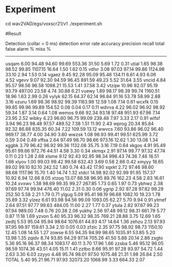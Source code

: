 # Experiment

cd wav2VAD/egs/voxscr21/v1
./experiment.sh 

#Result

Detection (collar = 0 ms)      detection error rate    accuracy    precision    recall     total    false alarm      %    miss      %
---------------------------  ----------------------  ----------  -----------  --------  --------  -------------  -----  ------  -----
usqam                                          6.00       94.48        94.60     99.69    553.36          31.50   5.69    1.72   0.31
utial                                          1.65       98.38        98.52     99.85   1107.15          16.64   1.50    1.62   0.15
vdlvr                                          3.08       97.03        97.14     99.86   1124.98          33.10   2.94    1.53   0.14
vgaez                                          9.45       92.28        95.09     95.48    134.11           6.61   4.93    6.06   4.52
vgevv                                          9.07       92.30        94.59     96.45    891.59          49.23   5.52   31.64   3.55
vncid                                          4.84       95.57        98.56     96.58   1098.21          15.53   1.41   37.58   3.42
vtzqw                                         10.96       92.07        95.19     93.79    497.00          23.58   4.74   30.88   6.21
vuewy                                          1.89       98.17        98.39     99.74   1160.51          18.96   1.63    2.99   0.26
vylyk                                         62.15       64.37        62.14     96.84     91.16          53.78  58.99    2.88   3.16
vzuru                                          1.69       98.36        98.92     99.39   1163.98          12.59   1.08    7.14   0.61
wcxfk                                          0.15       99.85        99.96     99.89    154.52           0.06   0.04    0.17   0.11
wdvva                                          4.22       96.02        96.92     98.92     59.34           1.87   3.14    0.64   1.08
wemos                                          9.66       92.34        93.18     97.48    951.93          67.96   7.14   23.95   2.52
wibky                                          4.23       96.60        96.75     99.09    239.48           7.97   3.33    2.17   0.91
wlfsf                                          3.94       96.23        98.48     97.57    489.52           7.38   1.51   11.90   2.43
wprog                                         20.34       85.84        92.32     86.88    835.35          60.34   7.22  109.59  13.12
wwvcs                                          7.60       93.86        96.02     96.40    969.17          38.77   4.00   34.90   3.60
wwzsk                                          1.08       98.93        99.41     99.51    625.99           3.72   0.59    3.04   0.49
xffsa                                          2.64       97.49        98.70     98.66    973.16          12.62   1.30   13.08   1.34
xggbk                                          3.79       96.42        96.92     99.36   1132.08          35.75   3.16    7.19   0.64
xkgos                                          4.91       95.49        95.61     99.66    972.76          44.51   4.58    3.30   0.34
xkmqx                                          2.91       97.14        99.77     97.32     47.74           0.11   0.23    1.28   2.68
xlsme                                          9.12       92.43        92.95     98.34    996.43          74.36   7.46   16.51   1.66
xlyov                                          1.00       99.03        99.42     99.58    632.43           3.69   0.58    2.66   0.42
xmyyy                                         18.65       89.02        99.10     82.10    242.52           1.80   0.74   43.42  17.90
xqxkt                                          2.72       97.46        98.60     98.68   1117.96          15.70   1.40   14.74   1.32
xtdcl                                         14.98       92.02        92.99     91.95    157.37          10.92   6.94   12.66   8.05
xtzoq                                         13.07       88.58        96.95     89.76    162.23           4.58   2.83   16.61  10.24
xvxwv                                          1.38       98.69        99.35     99.27    267.85           1.73   0.65    1.97   0.73
ybhwz                                          2.38       97.69        97.74     99.94    476.40          11.02   2.31    0.30   0.06
ygrip                                          2.92       97.28        97.82     99.29    252.50           5.58   2.21    1.79   0.71
ylgug                                          5.09       95.41        98.19     96.68   1082.10          19.23   1.78   35.89   3.32
ylzez                                          6.61       93.98        94.56     99.09   1093.05          62.27   5.70    9.94   0.91
ytmef                                          2.64       97.51        97.77     99.63    484.05          11.00   2.27    1.77   0.37
ytula                                          2.82       97.67        99.23     97.94    989.00           7.48   0.76   20.38   2.06
yukhy                                          2.56       97.48        99.12     98.31    661.79           5.77   0.87   11.18   1.69
yzvon                                          5.40       95.33        96.32     98.35    769.21          28.88   3.75   12.69   1.65
zedtj                                          5.53       95.04        95.94     98.64   1076.61          44.93   4.17   14.64   1.36
zehzu                                          2.13       97.93        97.95     99.97    159.61           3.34   2.10    0.05   0.03
zfzlc                                          2.35       97.75        98.92     98.73   1150.10          12.45   1.08   14.55   1.27
zowse                                          6.55       94.35        94.99     98.65   1035.91          53.85   5.20   13.98   1.35
zqidv                                          8.74       93.85        94.29     97.14    705.26          41.50   5.88   20.14   2.86
zsgto                                          5.36       95.16        96.37     98.34   1083.17          40.11   3.70   17.96   1.66
zzsba                                          5.46       95.12        96.05     98.59   1074.36          43.51   4.05   15.11   1.41
zztbo                                          8.66       95.91        97.28     93.97     54.72           1.44   2.63    3.30   6.03
zzyyo                                          4.48       95.74        98.01     97.50   1075.48          21.31   1.98   26.84   2.50
TOTAL                                          5.40       95.21        96.71     97.93  32073.20        1068.99   3.33  664.33   2.07